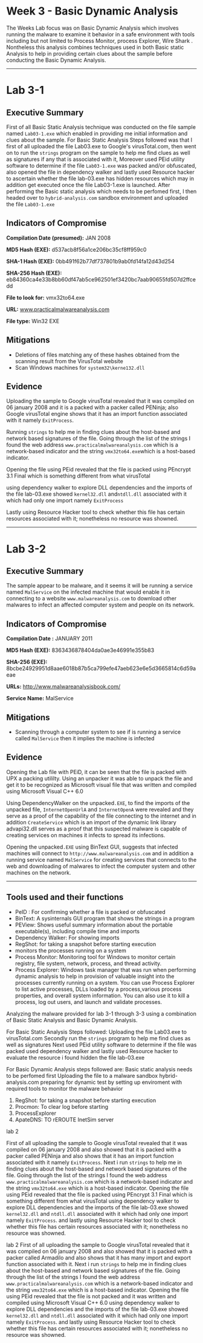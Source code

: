 # Week 3 - Basic Dynamic Analysis

The Weeks Lab focus was on Basic Dynamic Analysis which involves running the malware to examine it behavior in a safe environment with tools including but not limited to Process Monitor, process Explorer, Wire Shark . Nontheless this analysis combines techniques used in both Basic static Analysis to help in providing certain clues about the sample before conducting the Basic Dynamic Analysis.

---
# Lab 3-1 

## Executive Summary

First of all Basic Static Analysis technique was conducted on the file sample named `Lab03-1.exe` which enabled in providing me initial information and clues about the sample. For Basic Static Analysis Steps followed was that I first of all uploaded the file Lab03.exe to Google's virusTotal.com, then went on to run the `strings` program on the sample to help me find clues as well as signatures if any that is associated with it, Moreover used PEid utility software to determine if the file `Lab03-1.exe` was packed and/or obfuscated, also opened the file in dependency walker and lastly used Resource hacker to ascertain whether the file lab-03.exe has hidden resources which may in addition get executed once the file Lab03-1.exe is launched. After performing the Basic static analysis which needs to be perfomed first, I then headed over to `hybrid-analysis.com` sandbox environment and uploaded the file `Lab03-1.exe`

## Indicators of Compromise 

**Compilation Date (presumed):**  JAN 2008

**MD5 Hash (EXE):** d537acb8f56a1ce206bc35cf8ff959c0

**SHA-1 Hash (EXE):**  0bb491f62b77df737801b9ab0fd14fa12d43d254

**SHA-256 Hash (EXE):** eb84360ca4e33b8bb60df47ab5ce962501ef3420bc7aab90655fd507d2ffcedd 

**File to look for:** vmx32to64.exe

**URL:** www.practicalmalwareanalysis.com

**File type:**  Win32 EXE  

## Mitigations

- Deletions of files matching any of these hashes obtained from the scanning result from the VirusTotal website
- Scan Windows machines for `system32\kerne132.dll`

## Evidence

Uploading the sample to Google virusTotal revealed that it was compiled on 06 january 2008 and it is a packed with a packer called PENinja; also Google virusTotal engine shows that it has an import function associated with it namely `ExitProcess`.

Running `strings` to help me in finding clues about the host-based and network based  signatures of the file. Going through the list of the  strings I found the web address `www.practicalmalwareanalysis.com` which is a network-based indicator and the string `vmx32to64.exe`which is a host-based indicator. 

Opening the file using PEid revealed that the file is packed using PEncrypt 3.1 Final which is something different from what virusTotal

using dependency walker to explore DLL dependencies and the imports of the file lab-03.exe showed `kernel32.dll` and`ntdll.dll` associated with it which had only one import namely `ExitProcess`
 
Lastly using Resource Hacker tool to check whether this file has certain resources associated with it; nonetheless no resource was showned.

---
# Lab 3-2

## Executive Summary
The sample appear to be malware, and it seems it will be running a service named `MalService` on the infected machine that would enable it in connecting to a website `www.malwareanalysis.com` to download other malwares to infect an affected computer system and people on its network.

## Indicators of Compromise

**Compilation Date :** JANUARY 2011

**MD5 Hash (EXE):** 8363436878404da0ae3e46991e355b83 

**SHA-256 (EXE):** 8bcbe24929951d8aae6018b87b5ca799efe47aeb623e6e5d3665814c6d59aeae

**URLs:** http://www.malwareanalysisbook.com/

**Service Name:** MalService


## Mitigations
- Scanning through a computer system to see if is running a service called `MalService` then it implies the machine is infected

## Evidence

Opening the Lab file with PEiD, it can be seen that the file is packed with UPX a packing utililty. Using an unpacker it was able to unpack the file and get it to be recognized as Microsoft visual file that was written and compiled using Microsoft Visual C++ 6.0

Using DependencyWalker on the  unpacked`.EXE`, to find the imports of the unpacked file, `InternetOpenUrlA` and `InternetOpenA` were revealed and they serve as a proof of the capability of the file connecting to the internet and in addition `CreateService` which is an import of the dynamic link library advapi32.dll serves as a proof that this suspected malware is capable of creating services on machines it infects to spread its infections.

Opening the unpacked`.EXE` using BinText GUI, suggests that infected machines will connect to `http://www.malwareanalysis.com` and in addition a running service named `MalService` for creating services that connects to the web and downloading of malwares  to infect the computer system and other machines on the network.

---

## Tools used and their functions
- PeID : For confirming whether a file is packed or obfuscated
- BinText: A sysinternals GUI program that shows the strings in a program
- PEView: Shows useful summary information about the portable executable(s), including compile time and imports
- Dependency Walker: For showing imports
- RegShot: for taking a snapshot before starting execution
- monitors the processes running on a system
- Process Monitor: Monitoring tool for Windows to monitor certain registry, file system, network, process, and thread activity.
- Process Explorer: Windows task manager that was run when performing dynamic analysis to help in provision of valuable insight into the processes      currently running on a system. You can use Process Explorer to list active processes, DLLs loaded by a process,various process properties, and overall system information. You can also use it to kill a process, log out users, and launch and validate processes.

Analyzing the malware provided for lab 3-1 through 3-3
using a combination of Basic Static Analysis and Basic 
Dynamic Analysis.

For Basic Static Analysis Steps followed:
 Uploading the file Lab03.exe to virusTotal.com
 Secondly run the `strings` program to help me find
 clues as well as signatures
 Next used PEid utility software to determine if the 
 file was packed 
 used dependency walker 
 and lastly used Resource hacker to evaluate the resource
 i found hidden the file lab-03.exe

For Basic Dynamic Analysis steps followed are:
 Basic static analysis needs to be perfomed first
 Uploading the file to a malware sandbox hybrid-analysis.com
 preparing for dynamic test by setting up enviroment
 with required tools to monitor the malware behavior
1. RegShot: for taking a snapshot before starting execution
2. Procmon: To clear log before starting
3. ProcessExplorer
4. ApateDNS: TO rEROUTE InetSim server 

lab 2
 



First of all uploading the sample to Google virusTotal
revealed that it was compiled on 06 january 2008 and
also showed that it is packed with a packer called PENinja
and also shows that it has an import function associated with it
namely `ExitProcess`. Next i run `strings` to help me in
finding clues about the host-based and network based 
signatures of the file. Going through the list of the 
strings I found the web address `www.practicalmalwareanalysis.com`
which is a network-based indicator and the string `vmx32to64.exe`
which is a host-based indicator. Opening the file using 
PEid revealed that the file is packed using PEncrypt 3.1 
Final which is something different from what virusTotal
using dependency walker to explore DLL dependencies and the 
imports of the file lab-03.exe showed `kernel32.dll` and
`ntdll.dll` associated with it which had only one import 
namely `ExitProcess`. and lastly using Resource Hacker tool
to check whether this file has certain resources associated
with it; nonetheless no resource was showned. 



lab 2
First of all uploading the sample to Google virusTotal
revealed that it was compiled on 06 january 2008 and
also showed that it is packed with a packer called Armadilo
and also shows that it has many import and export 
function associated with it. Next i run `strings` to help me in
finding clues about the host-based and network based 
signatures of the file. Going through the list of the 
strings I found the web address `www.practicalmalwareanalysis.com`
which is a network-based indicator and the string `vmx32to64.exe`
which is a host-based indicator. Opening the file using 
PEid revealed that the file is not packed and it was written and compiled using Microsoft Visual C++ 6.0
using dependency walker to explore DLL dependencies and the 
imports of the file lab-03.exe showed `kernel32.dll` and
`ntdll.dll` associated with it which had only one import 
namely `ExitProcess`. and lastly using Resource Hacker tool
to check whether this file has certain resources associated
with it; nonetheless no resource was showned.  
